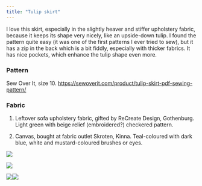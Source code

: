 ```yaml
---
title: "Tulip skirt"
---
```


I love this skirt, especially in the slightly heaver and stiffer upholstery fabric, because it keeps its shape very nicely, like an upside-down tulip. I found the pattern quite easy (it was one of the first patterns I ever tried to sew), but it has a zip in the back which is a bit fiddly, especially with thicker fabrics. It has nice pockets, which enhance the tulip shape even more. 

### Pattern
Sew Over It, size 10. https://sewoverit.com/product/tulip-skirt-pdf-sewing-pattern/

### Fabric
1. Leftover sofa upholstery fabric, gifted by ReCreate Design, Gothenburg. Light green with beige relief (embroidered?) checkered pattern. 

2. Canvas, bought at fabric outlet Skroten, Kinna. Teal-coloured with dark blue, white and mustard-coloured brushes or eyes.  

![](projects/attachments/DSCF7940.jpg)

![](projects/attachments/DSCF7942.jpg)

![](projects/attachments/DSCF8105.jpg)![](projects/attachments/DSCF7750.jpg)